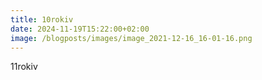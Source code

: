 ```yaml
---
title: 10rokiv
date: 2024-11-19T15:22:00+02:00
image: /blogposts/images/image_2021-12-16_16-01-16.png
---
```

11rokiv
